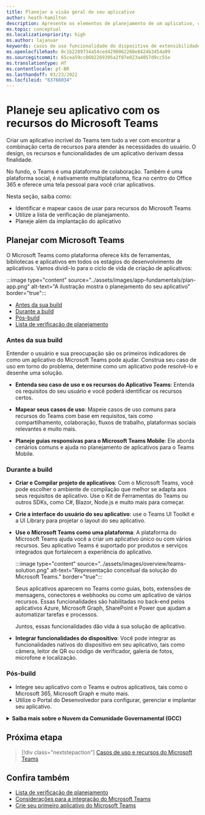 ```yaml
---
title: Planejar a visão geral do seu aplicativo
author: heath-hamilton
description: Apresente os elementos de planejamento de um aplicativo, compreensão dos casos de uso, recursos do aplicativo e outros recursos do Microsoft Teams.
ms.topic: conceptual
ms.localizationpriority: high
ms.author: lajanuar
keywords: casos de uso funcionalidade do dispositivo de extensibilidade pontos de entrada
ms.openlocfilehash: 0c1b2289734a54ced4298062260e8424b3454a09
ms.sourcegitcommit: 65cea59cc0602269395a2f87e023a4057d9cc55e
ms.translationtype: HT
ms.contentlocale: pt-BR
ms.lasthandoff: 03/23/2022
ms.locfileid: "63766034"
---
```

# <a name="plan-your-app-with-teams-features"></a>Planeje seu aplicativo com os recursos do Microsoft Teams

Criar um aplicativo incrível do Teams tem tudo a ver com encontrar a combinação certa de recursos para atender às necessidades do usuário. O design, os recursos e funcionalidades de um aplicativo derivam dessa finalidade.

No fundo, o Teams é uma plataforma de colaboração. Também é uma plataforma social, é nativamente multiplataforma, fica no centro do Office 365 e oferece uma tela pessoal para você criar aplicativos.

Nesta seção, saiba como:

* Identificar e mapear casos de usar para recursos do Microsoft Teams
* Utilize a lista de verificação de planejamento.
* Planeje além da implantação do aplicativo

## <a name="plan-with-teams"></a>Planejar com Microsoft Teams

O Microsoft Teams como plataforma oferece kits de ferramentas, bibliotecas e aplicativos em todos os estágios do desenvolvimento de aplicativos. Vamos dividi-lo para o ciclo de vida de criação de aplicativos:

:::image type="content" source="../assets/images/app-fundamentals/plan-app.png" alt-text="A ilustração mostra o planejamento do seu aplicativo" border="true":::

* [Antes da sua build](#before-you-build)
* [Durante a build](#during-build)
* [Pós-build](#post-build)
* [Lista de verificação de planejamento](../concepts/design/planning-checklist.md)

### <a name="before-you-build"></a>Antes da sua build

Entender o usuário e sua preocupação são os primeiros indicadores de como um aplicativo do Microsoft Teams pode ajudar. Construa seu caso de uso em torno do problema, determine como um aplicativo pode resolvê-lo e desenhe uma solução.

* **Entenda seu caso de uso e os recursos do Aplicativo Teams**: Entenda os requisitos do seu usuário e você poderá identificar os recursos certos.

* **Mapear seus casos de uso**: Mapeie casos de uso comuns para recursos do Teams com base em requisitos, tais como compartilhamento, colaboração, fluxos de trabalho, plataformas sociais relevantes e muito mais.

* **Planeje guias responsivas para o Microsoft Teams Mobile**: Ele aborda cenários comuns e ajuda no planejamento de aplicativos para o Teams Mobile.

### <a name="during-build"></a>Durante a build

* **Criar e Compilar projeto de aplicativos**: Com o Microsoft Teams, você pode escolher o ambiente de compilação que melhor se adapta aos seus requisitos de aplicativo. Use o Kit de Ferramentas do Teams ou outros SDKs, como C#, Blazor, Node.js e muito mais para começar.

* **Crie a interface do usuário do seu aplicativo**: use o Teams UI Toolkit e a UI Library para projetar o layout do seu aplicativo.

* **Use o Microsoft Teams como uma plataforma**: A plataforma do Microsoft Teams ajuda você a criar um aplicativo único ou com vários recursos. Seu aplicativo Teams é suportado por produtos e serviços integrados que fortalecem a experiência do aplicativo.

    :::image type="content" source="../assets/images/overview/teams-solution.png" alt-text="Representação conceitual da solução do Microsoft Teams." border="true":::

    Seus aplicativos aparecem no Teams como guias, bots, extensões de mensagens, conectores e webhooks ou como um aplicativo de vários recursos. Essas funcionalidades são habilitadas no back-end pelos aplicativos Azure, Microsoft Graph, SharePoint e Power que ajudam a automatizar tarefas e processos.

    Juntos, essas funcionalidades dão vida à sua solução de aplicativo.

* **Integrar funcionalidades do dispositivo**: Você pode integrar as funcionalidades nativos do dispositivo em seu aplicativo, tais como câmera, leitor de QR ou código de verificador, galeria de fotos, microfone e localização.

### <a name="post-build"></a>Pós-build

* Integre seu aplicativo com o Teams e outros aplicativos, tais como o Microsoft 365, Microsoft Graph e muito mais.
* Utilize o Portal do Desenvolvedor para configurar, gerenciar e implantar seu aplicativo.

<details>
<summary><b>Saiba mais sobre o Nuvem da Comunidade Governamental (GCC)</b></summary>

Nuvem da Comunidade Governamental é uma cópia do ambiente comercial focada no governo. O Departamento de Defesa (DOD) e os prestadores de serviço federais devem atender aos rigorosos requisitos de segurança cibernética e conformidade. Para esse fim, a GCC-High foi criada para atender às necessidades dos prestadores de serviços Federais e do DOD. A GCC-High é uma cópia da nuvem do DOD, mas existe em seu próprio ambiente soberano. A nuvem do DOD foi criada somente para o Departamento de Defesa.

A tabela a seguir inclui os recursos e a disponibilidade do Teams para a GCC, GCC-High e o DOD:

| Recursos   | CCG | GCC-High | DOD |
|-------------|---------|---|---|
| Aplicativos de propriedade de Teams como em aplicativos desenvolvidos internamente | ✔️ O aplicativo está habilitado se tiverGCC | ✔️ O aplicativo está habilitado se tiver GCC-High | ✔️ O aplicativo está habilitado se tiver DOD |
| Aplicativos da Microsoft | ✔️ Aplicativos da Microsoft compatíveis com o GCC | ✔️ Aplicativos da Microsoft compatíveis com a GCC-High. | ✔️ Aplicativos da Microsoft compatíveis com o DOD |
| Aplicativos 3P ou de terceiros | ✔️ Aplicativos de terceiros estão disponíveis. Desabilitado por padrão e o administrador do locatário usa seu próprio critério para habilita-lo. | ❌ | ❌ |
| Bots | ✔️ | ❌ | ❌ |
| Aplicativos de guia personalizados ou Lob |  ✔️ | ✔️ | ✔️ |
| Sideload de aplicativos | ✔️ | ❌ | ❌ |
| Bots personalizados ou Lob | ✔️ | ❌ | ❌ |
| Extensões de mensagens personalizadas | ❌ | ❌ | ❌ |
| Conectores personalizados | ❌ | ❌ | ❌ |

A lista a seguir ajuda a identificar a disponibilidade da GCC, GCC High e do DOD para os recursos:

* Para aplicativos de terceiros, consulte [aplicativos Web](../samples/integrating-web-apps.md) e [extensibilidade de aplicativos de reunião](../apps-in-teams-meetings/meeting-app-extensibility.md).
* Para bots, consulte [criar seu primeiro bot de conversação para o Teams](../get-started/first-app-bot.md), [criação do seu bot do Teams](../bots/design/bots.md), [adicionar bots aos aplicativos do Microsoft Teams](../resources/bot-v3/bots-overview.md) e [bots no Teams](../bots/what-are-bots.md).
* Para aplicativos de sideload, consulte [permitir que seu aplicativo Microsoft Teams seja personalizado](../concepts/design/enable-app-customization.md), [distribuir seu aplicativo Microsoft Teams](../concepts/deploy-and-publish/apps-publish-overview.md) e [Carregar seu aplicativo no Teams ](../concepts/deploy-and-publish/apps-upload.md).
* Para conectores personalizados, consulte [criar conectores do Office 365 para Microsoft Teams](../webhooks-and-connectors/how-to/connectors-creating.md).

</details>

## <a name="next-step"></a>Próxima etapa

> [!div class="nextstepaction"]
> [Casos de uso e recursos do Microsoft Teams](design/understand-use-cases.md)

## <a name="see-also"></a>Confira também

* [Lista de verificação de planejamento](../concepts/design/planning-checklist.md)
* [Considerações para a integração do Microsoft Teams](../samples/integrating-web-apps.md)
* [Crie seu primeiro aplicativo do Microsoft Teams ](../build-your-first-app/build-first-app-overview.md)

